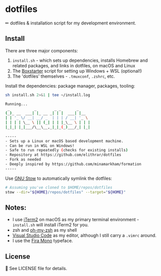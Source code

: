 # dotfiles

✏ dotfiles & installation script for my development environment.

## Install

There are three major components: 

1. `install.sh` - which sets up dependencies, installs Homebrew and related packages, and links in dotfiles, on macOS and Linux
2. The [Boxstarter](https://boxstarter.org) script for setting up Windows + WSL (optional!)
3. The 'dotfiles' themselves - `.tmuxconf`, `.zshrc`, etc.

Install the dependencies: package manager, packages, tooling:

```sh
sh install.sh 2>&1 | tee ~/install.log

Running...
 _           _        _ _       _     
(_)_ __  ___| |_ __ _| | |  ___| |__  
| | '_ \/ __| __/ _  | | | / __| '_ \ 
| | | | \__ \ || (_| | | |_\__ \ | | |
|_|_| |_|___/\__\__,_|_|_(_)___/_| |_|
                                      
-----
- Sets up a Linux or macOS based development machine.
- Can be run in WSL on Windows!
- Safe to run repeatedly (checks for existing installs)
- Repository at https://github.com/elithrar/dotfiles
- Fork as needed
- Deeply inspired by https://github.com/minamarkham/formation
-----
```

Use [GNU Stow](https://www.gnu.org/software/stow/manual/stow.html) to automatically symlink the dotfiles:

```sh
# Assuming you've cloned to $HOME/repos/dotfiles
stow --dir="${HOME}/repos/dotfiles" --target="${HOME}"
```

## Notes:

- I use [iTerm2](https://www.iterm2.com/) on macOS as my primary terminal environment - `install.sh` will install iTerm2 for you.
- zsh and [oh-my-zsh](https://github.com/robbyrussell/oh-my-zsh) as my shell
- [Visual Studio Code](https://code.visualstudio.com/) as my editor, although I still carry a `.vimrc` around.
- I use the [Fira Mono](http://mozilla.github.io/Fira/) typeface.

## License

📜 See LICENSE file for details.
